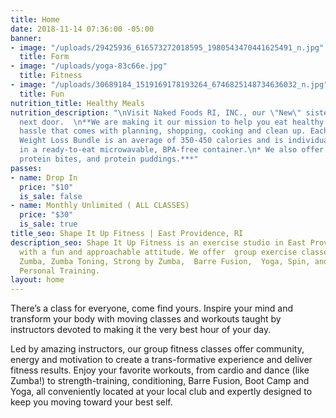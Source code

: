 ```yaml
---
title: Home
date: 2018-11-14 07:36:00 -05:00
banner:
- image: "/uploads/29425936_616573272018595_1980543470441625491_n.jpg"
  title: Form
- image: "/uploads/yoga-83c66e.jpg"
  title: Fitness
- image: "/uploads/30689184_1519169178193264_6746825148734636032_n.jpg"
  title: Fun
nutrition_title: Healthy Meals
nutrition_description: "\nVisit Naked Foods RI, INC., our \"New\" sister Club--right
  next door.  \n**We are making it our mission to help you eat healthy without the
  hassle that comes with planning, shopping, cooking and clean up. Each meal in our
  Weight Loss Bundle is an average of 350-450 calories and is individually packaged
  in a ready-to-eat microwavable, BPA-free container.\n* We also offer protein muffins,
  protein bites, and protein puddings.***"
passes:
- name: Drop In
  price: "$10"
  is_sale: false
- name: Monthly Unlimited ( ALL CLASSES)
  price: "$30"
  is_sale: true
title_seo: Shape It Up Fitness | East Providence, RI
description_seo: Shape It Up Fitness is an exercise studio in East Providence, RI,
  with a fun and approachable attitude. We offer  group exercise classes, including
  Zumba, Zumba Toning, Strong by Zumba,  Barre Fusion,  Yoga, Spin, and Small Group
  Personal Training.
layout: home
---
```



There’s a class for everyone, come find yours. Inspire your mind and transform your body with moving classes and workouts taught by instructors devoted to making it the very best hour of your day.

Led by amazing instructors, our group fitness classes offer community, energy and motivation to create a trans-formative experience and deliver fitness results. Enjoy your favorite workouts, from cardio and dance (like Zumba!) to strength-training, conditioning, Barre Fusion, Boot Camp and Yoga, all conveniently located at your local club and expertly designed to keep you moving toward your best self. 